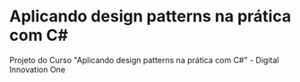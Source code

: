 # Aplicando design patterns na prática com C#
 Projeto do Curso "Aplicando design patterns na prática com C#" - Digital Innovation One
